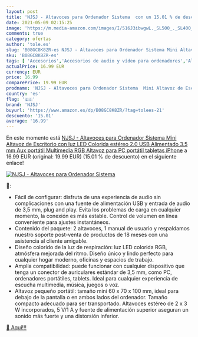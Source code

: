 ```yaml
---
layout: post
title: 'NJSJ - Altavoces para Ordenador Sistema  con un 15.01 % de descuento'
date: 2021-05-09 02:15:25
image: 'https://m.media-amazon.com/images/I/516J3ibwgwL._SL500_._SL400_.jpg'
comments: true
category: ofertas
author: 'tole.es'
slug: 'B08GC8K8ZR-es NJSJ - Altavoces para Ordenador Sistema Mini Altavoz de...'
sku: 'B08GC8K8ZR-es'
tags: [ 'Accesorios','Accesorios de audio y vídeo para ordenadores','Altavoces de ordenador','Informática','iphone','njsj', ]
actualPrice: 16.99 EUR
currency: EUR
price: 16.99
comparePrice: 19.99 EUR
prodname: 'NJSJ - Altavoces para Ordenador Sistema  Mini Altavoz de Escritorio con luz LED Colorida  estéreo 2.0 USB Alimentado 3.5 mm Aux portátil Multimedia RGB Altavoz para PC portátil tabletas iPhone'
country: 'es'
flag: '🇪🇸'
brand: 'NJSJ'
buyurl: 'https://www.amazon.es/dp/B08GC8K8ZR/?tag=tolees-21'
descuento: '15.01'
average: '16.99'
---
```


En este momento está [NJSJ - Altavoces para Ordenador Sistema  Mini Altavoz de Escritorio con luz LED Colorida  estéreo 2.0 USB Alimentado 3.5 mm Aux portátil Multimedia RGB Altavoz para PC portátil tabletas iPhone](https://www.amazon.es/dp/B08GC8K8ZR/?tag=tolees-21) a 16.99 EUR (original: 19.99 EUR) (15.01 %  de descuento) en el siguiente enlace!

[![NJSJ - Altavoces para Ordenador Sistema ](https://m.media-amazon.com/images/I/516J3ibwgwL._SL500_._SL400_.jpg)](https://www.amazon.es/dp/B08GC8K8ZR/?tag=tolees-21)

🔎:

- Fácil de configurar: disfruta de una experiencia de audio sin complicaciones con una fuente de alimentación USB y entrada de audio de 3,5 mm, plug and play. Evita los problemas de carga en cualquier momento, la conexión es más estable. Control de volumen en línea conveniente para ajustes instantáneos.
- Contenido del paquete: 2 altavoces, 1 manual de usuario y respaldamos nuestro soporte post-venta de productos de 18 meses con una asistencia al cliente amigable.
- Diseño colorido de la luz de respiración: luz LED colorida RGB, atmósfera mejorada del ritmo. Diseño único y lindo perfecto para cualquier hogar moderno, oficinas y espacios de trabajo.
- Amplia compatibilidad: puede funcionar con cualquier dispositivo que tenga un conector de auriculares estándar de 3,5 mm, como PC, ordenadores portátiles, tablets. Ideal para cualquier experiencia de escucha multimedia, música, juegos o voz.
- Altavoz pequeño portátil: tamaño mini 60 x 70 x 100 mm, ideal para debajo de la pantalla o en ambos lados del ordenador. Tamaño compacto adecuado para ser transportado. Altavoces estéreo de 2 x 3 W incorporados, 5 V/1 A y fuente de alimentación superior aseguran un sonido más fuerte y una distorsión inferior.

[🛒 Aquí!!!](https://www.amazon.es/dp/B08GC8K8ZR/?tag=tolees-21)
